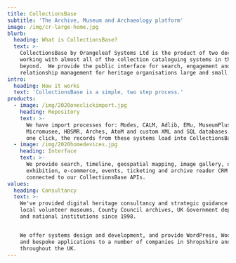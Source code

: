 ```yaml
---
title: CollectionsBase
subtitle: 'The Archive, Museum and Archaeology platform'
image: /img/cr-large-home.jpg
blurb:
  heading: What is CollectionsBase?
  text: >-
    CollectionsBase by Orangeleaf Systems Ltd is the product of two decades of
    working with almost all of the collection cataloguing systems in the UK and
    beyond.  We provide the public interface for search, engagement and customer
    relationship management for heritage organisations large and small.
intro:
  heading: How it works
  text: 'CollectionsBase is a simple, two step process.'
products:
  - image: /img/2020oneclickimport.jpg
    heading: Repository
    text: >-
      We have import processes for: Modes, CALM, Adlib, EMu, MuseumPlus,
      Micromusee, HBSMR, Arches, AtoM and custom XML and SQL databases.  With
      one click, the records from these systems load into CollectionsBase.
  - image: /img/2020homedevices.jpg
  	heading: Interface
    text: >-
      We provide search, timeline, geospatial mapping, image gallery, online
      exhibition, e-commerce, events, ticketing and archive reader CRM systems
      connected to our CollectionsBase APIs.
values:
  heading: Consultancy
  text: >-
    We've provided digital heritage consultancy and strategic guidance to small
    local volunteer museums, County Council archives, UK Government departments
    and national institutions since 1998. 


    We offer systems design and development, and provide WordPress, WooCommerce
    and bespoke applications to a number of companies in Shropshire and
    throughout the UK.
---
```


